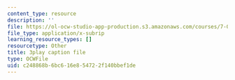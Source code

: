 ```yaml
---
content_type: resource
description: ''
file: https://ol-ocw-studio-app-production.s3.amazonaws.com/courses/7-016-introductory-biology-fall-2018/c248868b6bc616e854722f140bbef1de_oOya3cFmAMc.srt
file_type: application/x-subrip
learning_resource_types: []
resourcetype: Other
title: 3play caption file
type: OCWFile
uid: c248868b-6bc6-16e8-5472-2f140bbef1de
---
```

